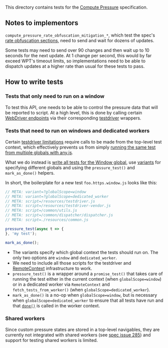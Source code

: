 This directory contains tests for the
[Compute Pressure](https://w3c.github.io/compute-pressure/) specification.

## Notes to implementors
`compute_pressure_rate_obfuscation_mitigation_*`, which test the spec's [rate
obfuscation
sections](https://w3c.github.io/compute-pressure/#rate-obfuscation), need to
send and wait for dozens of updates.

Some tests may need to send over 90 changes and then wait up to 10 seconds for
the next update. At 1 change per second, this would by far exceed WPT's timeout
limits, so implementations need to be able to dispatch updates at a higher rate
than usual for these tests to pass.

## How to write tests
### Tests that only need to run on a window
To test this API, one needs to be able to control the pressure data that will
be reported to script. At a high level, this is done by calling certain
[WebDriver endpoints](https://w3c.github.io/compute-pressure/#automation) via
their corresponding
[testdriver](https://web-platform-tests.org/writing-tests/testdriver.html#compute-pressure)
wrappers.

### Tests that need to run on windows and dedicated workers
Certain [testdriver
limitations](https://web-platform-tests.org/writing-tests/testdriver.html#using-test-driver-in-other-browsing-contexts)
require calls to be made from the top-level test context, which effectively
prevents us from simply [running the same test from multiple globals with
any.js](https://web-platform-tests.org/writing-tests/testharness.html#tests-for-other-or-multiple-globals-any-js).

What we do instead is [write all tests for the Window
global](https://web-platform-tests.org/writing-tests/testharness.html#window-tests),
use
[variants](https://web-platform-tests.org/writing-tests/testharness.html#specifying-test-variants)
for specifying different globals and using the `pressure_test()` and
`mark_as_done()` helpers.

In short, the boilerplate for a new test `foo.https.window.js` looks like this:

``` js
// META: variant=?globalScope=window
// META: variant=?globalScope=dedicated_worker
// META: script=/resources/testdriver.js
// META: script=/resources/testdriver-vendor.js
// META: script=/common/utils.js
// META: script=/common/dispatcher/dispatcher.js
// META: script=./resources/common.js

pressure_test(async t => {
}, 'my test');

mark_as_done();
```

- The variants specify which global context the tests should run on. The only
  two options are `window` and `dedicated_worker`.
- We need to include all those scripts for the testdriver and
  [RemoteContext](../common/dispatcher/README.md) infrastructure to work.
- `pressure_test()` is a wrapper around a `promise_test()` that takes care of
  running the test either in the current context (when `globalScope=window`) or
  in a dedicated worker via `RemoteContext` and `fetch_tests_from_worker()`
  (when `globalScope=dedicated_worker`).
- `mark_as_done()` is a no-op when `globalScope=window`, but is necessary when
  `globalScope=dedicated_worker` to ensure that all tests have run and that
  [`done()`](https://web-platform-tests.org/writing-tests/testharness-api.html#Test.done)
  is called in the worker context.

### Shared workers
Since custom pressure states are stored in a top-level navigables, they are
currently not integrated with shared workers (see [spec issue
285](https://github.com/w3c/compute-pressure/issues/285)) and support for
testing shared workers is limited.
